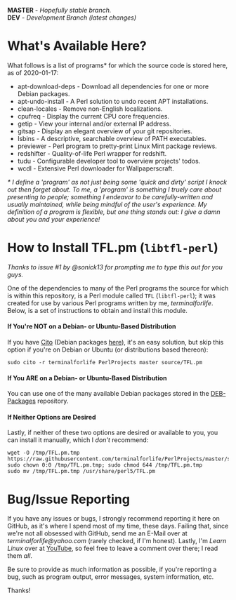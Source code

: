 **MASTER** - _Hopefully stable branch._\
**DEV** - _Development Branch (latest changes)_

# What's Available Here?

What follows is a list of programs* for which the source code is stored here, as of 2020-01-17:

  * apt-download-deps - Download all dependencies for one or more Debian packages.
  * apt-undo-install - A Perl solution to undo recent APT installations.
  * clean-locales - Remove non-English localizations.
  * cpufreq - Display the current CPU core frequencies.
  * getip - View your internal and/or external IP address.
  * gitsap - Display an elegant overview of your git repositories.
  * lsbins - A descriptive, searchable overview of PATH executables.
  * previewer - Perl program to pretty-print Linux Mint package reviews.
  * redshifter - Quality-of-life Perl wrapper for redshift.
  * tudu - Configurable developer tool to overview projects' todos.
  * wcdl - Extensive Perl downloader for Wallpaperscraft.

_\* I define a 'program' as not just being some 'quick and dirty' script I knock out then forget about. To me, a 'program' is something I truely care about presenting to people; something I endeavor to be carefully-written and usually maintained, while being mindful of the user's experience. My definition of a program is flexible, but one thing stands out: I give a damn about you and your experience!_

# How to Install TFL.pm (`libtfl-perl`)

_Thanks to issue #1 by @sonick13 for prompting me to type this out for you guys._

One of the dependencies to many of the Perl programs the source for which is within this repository, is a Perl module called `TFL` (`libtfl-perl`); it was created for use by various Perl programs written by me, _terminalforlife_. Below, is a set of instructions to obtain and install this module.

#### If You're **NOT** on a Debian- or Ubuntu-Based Distribution

If you have [Cito](https://github.com/terminalforlife/Extra/blob/master/source/cito) (Debian packages [here](https://github.com/terminalforlife/DEB-Packages/blob/master/cito)), it's an easy solution, but skip this option if you're on Debian or Ubuntu (or distributions based thereon):

```
sudo cito -r terminalforlife PerlProjects master source/TFL.pm
```

#### If You **ARE** on a Debian- or Ubuntu-Based Distribution

You can use one of the many available Debian packages stored in the [DEB-Packages](https://github.com/terminalforlife/DEB-Packages) repository.

#### If Neither Options are Desired

Lastly, if neither of these two options are desired or available to you, you can install it manually, which I _don't_ recommend:

```
wget -O /tmp/TFL.pm.tmp https://raw.githubusercontent.com/terminalforlife/PerlProjects/master/source/TFL.pm
sudo chown 0:0 /tmp/TFL.pm.tmp; sudo chmod 644 /tmp/TFL.pm.tmp
sudo mv /tmp/TFL.pm.tmp /usr/share/perl5/TFL.pm
```

# Bug/Issue Reporting

If you have any issues or bugs, I strongly recommend reporting it here on GitHub, as it's where I spend most of my time, these days. Failing that, since we're not all obsessed with GitHub, send me an E-Mail over at _terminalforlife@yahoo.com_ (rarely checked, if I'm honest). Lastly, I'm _Learn Linux_ over at [YouTube](https://www.youtube.com/channel/UCfp-lNJy4QkIGnaEE6NtDSg), so feel free to leave a comment over there; I read them _all_.

Be sure to provide as much information as possible, if you're reporting a bug, such as program output, error messages, system information, etc.

Thanks!
